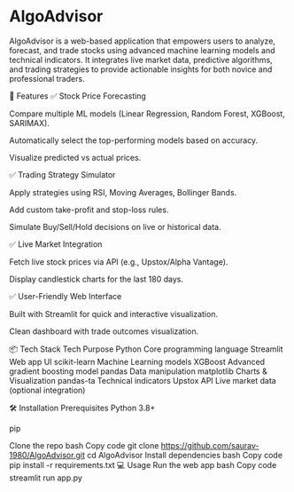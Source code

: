 # AlgoAdvisor
AlgoAdvisor is a web-based application that empowers users to analyze, forecast, and trade stocks using advanced machine learning models and technical indicators. It integrates live market data, predictive algorithms, and trading strategies to provide actionable insights for both novice and professional traders.

🚀 Features
✅ Stock Price Forecasting

Compare multiple ML models (Linear Regression, Random Forest, XGBoost, SARIMAX).

Automatically select the top-performing models based on accuracy.

Visualize predicted vs actual prices.

✅ Trading Strategy Simulator

Apply strategies using RSI, Moving Averages, Bollinger Bands.

Add custom take-profit and stop-loss rules.

Simulate Buy/Sell/Hold decisions on live or historical data.

✅ Live Market Integration

Fetch live stock prices via API (e.g., Upstox/Alpha Vantage).

Display candlestick charts for the last 180 days.

✅ User-Friendly Web Interface

Built with Streamlit for quick and interactive visualization.

Clean dashboard with trade outcomes visualization.

📦 Tech Stack
Tech	Purpose
Python	Core programming language
Streamlit	Web app UI
scikit-learn	Machine Learning models
XGBoost	Advanced gradient boosting model
pandas	Data manipulation
matplotlib	Charts & Visualization
pandas-ta	Technical indicators
Upstox API	Live market data (optional integration)

🛠️ Installation
Prerequisites
Python 3.8+

pip

Clone the repo
bash
Copy code
git clone https://github.com/saurav-1980/AlgoAdvisor.git
cd AlgoAdvisor
Install dependencies
bash
Copy code
pip install -r requirements.txt
💻 Usage
Run the web app
bash
Copy code
streamlit run app.py
